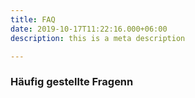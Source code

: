 ```yaml
---
title: FAQ
date: 2019-10-17T11:22:16.000+06:00
description: this is a meta description

---
```

### Häufig gestellte Fragenn